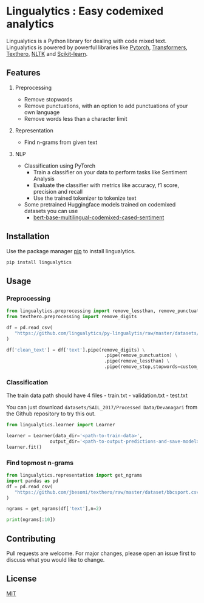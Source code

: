 # Lingualytics : Easy codemixed analytics

Lingualytics is a Python library for dealing with code mixed text.  
Lingualytics is powered by powerful libraries like [Pytorch](https://pytorch.org/), [Transformers](https://huggingface.co/transformers), [Texthero](https://texthero.org/), [NLTK](http://www.nltk.org/) and [Scikit-learn](https://scikit-learn.org/).

## Features

1. Preprocessing
    - Remove stopwords
    - Remove punctuations, with an option to add punctuations of your own language
    - Remove words less than a character limit

2. Representation
    - Find n-grams from given text

3. NLP
    - Classification using PyTorch
        - Train a classifier on your data to perform tasks like Sentiment Analysis
        - Evaluate the classifier with metrics like accuracy, f1 score, precision and recall
        - Use the trained tokenizer to tokenize text
    - Some pretrained Huggingface models trained on codemixed datasets you can use
        - [bert-base-multilingual-codemixed-cased-sentiment](https://huggingface.co/rohanrajpal/bert-base-multilingual-codemixed-cased-sentiment)

## Installation

Use the package manager [pip](https://pip.pypa.io/en/stable/) to install lingualytics.

```bash
pip install lingualytics
```

## Usage

### Preprocessing

```python
from lingualytics.preprocessing import remove_lessthan, remove_punctuation, remove_stopwords
from texthero.preprocessing import remove_digits

df = pd.read_csv(
   "https://github.com/lingualytics/py-lingualytis/raw/master/datasets/SAIL_2017/Processed_Data/Devanagari/validation.txt", header=None, sep='\t', names=['text','label']
)

df['clean_text'] = df['text'].pipe(remove_digits) \
                                    .pipe(remove_punctuation) \
                                    .pipe(remove_lessthan) \
                                    .pipe(remove_stop,stopwords=custom_stopwords)
```

### Classification

The train data path should have 4 files
    - train.txt
    - validation.txt
    - test.txt

You can just download `datasets/SAIL_2017/Processed Data/Devanagari` from the Github repository to try this out.

```python
from lingualytics.learner import Learner

learner = Learner(data_dir='<path-to-train-data>',
                output_dir='<path-to-output-predictions-and-save-model>')
learner.fit()
```

### Find topmost n-grams

```python
from lingualytics.representation import get_ngrams
import pandas as pd
df = pd.read_csv(
   "https://github.com/jbesomi/texthero/raw/master/dataset/bbcsport.csv"
)

ngrams = get_ngrams(df['text'],n=2)

print(ngrams[:10])
```

## Contributing

Pull requests are welcome. For major changes, please open an issue first to discuss what you would like to change.

## License

[MIT](https://choosealicense.com/licenses/mit/)
